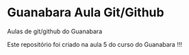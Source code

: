 # Guanabara Aula Git/Github
 Aulas de git/github do Guanabara 
 
 Este repositório foi criado na aula 5 do curso do Guanabara !!!

